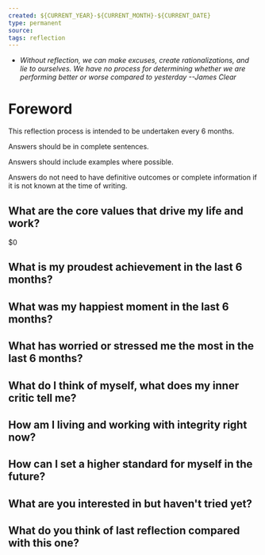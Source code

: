 ```yaml
---
created: ${CURRENT_YEAR}-${CURRENT_MONTH}-${CURRENT_DATE}
type: permanent
source: 
tags: reflection
---
```


-   *Without reflection, we can make excuses, create rationalizations, and lie to ourselves. We have no process for determining whether we are performing better or worse compared to yesterday --James Clear*



# Foreword

This reflection process is intended to be undertaken every 6 months.

Answers should be in complete sentences.

Answers should include examples where possible.

Answers do not need to have definitive outcomes or complete information if it is not known at the time of writing.


## What are the core values that drive my life and work?
$0

## What is my proudest achievement in the last 6 months?


## What was my happiest moment in the last 6 months?


## What has worried or stressed me the most in the last 6 months?


## What do I think of myself, what does my inner critic tell me?


## How am I living and working with integrity right now?


## How can I set a higher standard for myself in the future?


## What are you interested in but haven't tried yet?


## What do you think of last reflection compared with this one?
